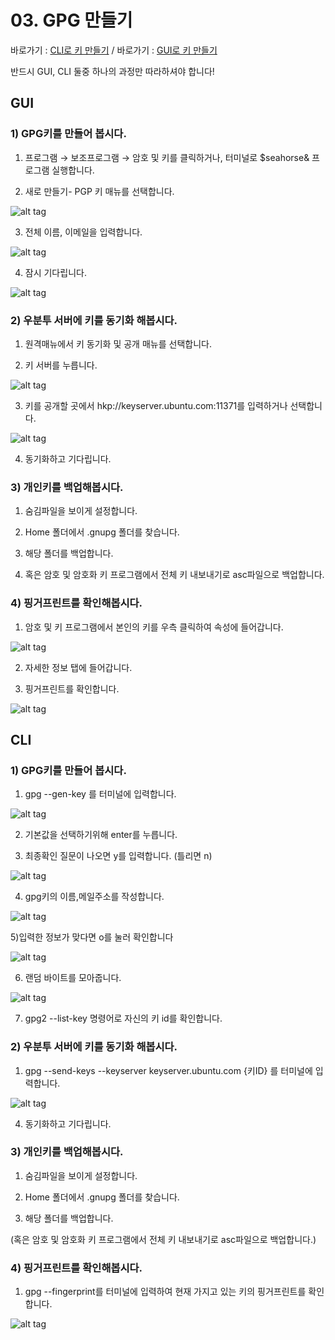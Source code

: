 # 03. GPG 만들기

바로가기 : [CLI로 키 만들기](https://github.com/minwook-shin/ubuntu-korea-l10n-workshop/blob/master/03.GPG%EB%A7%8C%EB%93%A4%EA%B8%B0.md#cli) / 
바로가기 : [GUI로 키 만들기](https://github.com/minwook-shin/ubuntu-korea-l10n-workshop/blob/master/03.GPG%EB%A7%8C%EB%93%A4%EA%B8%B0.md#gui)

반드시 GUI, CLI 둘중 하나의 과정만 따라하셔야 합니다!

## GUI

### 1) GPG키를 만들어 봅시다.

1) 프로그램 → 보조프로그램 → 암호 및 키를 클릭하거나, 터미널로 $seahorse& 프로그램 실행합니다.

2) 새로 만들기- PGP 키 매뉴를 선택합니다.

![alt tag](https://github.com/minwook-shin/ubuntu-korea-l10n-workshop/blob/master/pictures/%5BG%5D%EC%83%88%EB%A1%9C%EB%A7%8C%EB%93%A4%EA%B8%B0.png)

3) 전체 이름, 이메일을 입력합니다.

![alt tag](https://github.com/minwook-shin/ubuntu-korea-l10n-workshop/blob/master/pictures/%5BG%5Dpgp%EC%A0%95%EB%B3%B4%EC%9E%85%EB%A0%A5.png)

4) 잠시 기다립니다.

![alt tag](https://github.com/minwook-shin/ubuntu-korea-l10n-workshop/blob/master/pictures/%5BG%5Dgui%ED%94%84%EB%A1%9C%EA%B7%B8%EB%9E%A8.png)

### 2) 우분투 서버에 키를 동기화 해봅시다.

1) 원격매뉴에서 키 동기화 및 공개 매뉴를 선택합니다.

2) 키 서버를 누릅니다.

![alt tag](https://github.com/minwook-shin/ubuntu-korea-l10n-workshop/blob/master/pictures/%5BG%5D%ED%82%A4%EB%8F%99%EA%B8%B0%ED%99%94%EB%B0%8F%EA%B3%B5%EA%B0%9C.png)

3) 키를 공개할 곳에서 hkp://keyserver.ubuntu.com:11371를 입력하거나 선택합니다.

![alt tag](https://github.com/minwook-shin/ubuntu-korea-l10n-workshop/blob/master/pictures/%5BG%5D%ED%82%A4%EC%84%9C%EB%B2%84.png)

4) 동기화하고 기다립니다.

### 3) 개인키를 백업해봅시다.

1) 숨김파일을 보이게 설정합니다.

2) Home 폴더에서 .gnupg 폴더를 찾습니다.

3) 해당 폴더를 백업합니다.

4) 혹은 암호 및 암호화 키 프로그램에서 전체 키 내보내기로 asc파일으로 백업합니다.

### 4) 핑거프린트를 확인해봅시다.

1) 암호 및 키 프로그램에서 본인의 키를 우측 클릭하여 속성에 들어갑니다.

![alt tag](https://github.com/minwook-shin/ubuntu-korea-l10n-workshop/blob/master/pictures/%5BG%5D%ED%82%A4%EC%86%8D%EC%84%B1.png)

2) 자세한 정보 탭에 들어갑니다.

3) 핑거프린트를 확인합니다.

![alt tag](https://github.com/minwook-shin/ubuntu-korea-l10n-workshop/blob/master/pictures/%5BG%5D%ED%95%91%EA%B1%B0%ED%94%84%EB%A6%B0%ED%8A%B8.png)

## CLI

### 1) GPG키를 만들어 봅시다.

1) gpg --gen-key 를 터미널에 입력합니다.

![alt tag](https://github.com/minwook-shin/ubuntu-korea-l10n-workshop/blob/master/pictures/pgp-genkey.png)

2) 기본값을 선택하기위해 enter를 누릅니다.

3) 최종확인 질문이 나오면 y를 입력합니다. (틀리면 n)

![alt tag](https://github.com/minwook-shin/ubuntu-korea-l10n-workshop/blob/master/pictures/y%EC%9E%85%EB%A0%A5%ED%99%95%EC%9D%B8.png)

4) gpg키의 이름,메일주소를 작성합니다.

![alt tag](https://github.com/minwook-shin/ubuntu-korea-l10n-workshop/blob/master/pictures/%EC%9D%B4%EB%A6%84%EA%B3%BC%EC%9D%B4%EB%A9%94%EC%9D%BC%EC%9E%85%EB%A0%A5.png)

5)입력한 정보가 맞다면 o를 눌러 확인합니다

![alt tag](https://github.com/minwook-shin/ubuntu-korea-l10n-workshop/blob/master/pictures/o%EB%A5%BC%EB%88%8C%EB%9F%AC%EC%84%9C%ED%99%95%EC%9D%B8.png)

6) 랜덤 바이트를 모아줍니다.

![alt tag](https://github.com/minwook-shin/ubuntu-korea-l10n-workshop/blob/master/pictures/%EB%9E%9C%EB%8D%A4%ED%99%94.png)

7) gpg2 --list-key 명령어로 자신의 키 id를 확인합니다.

### 2) 우분투 서버에 키를 동기화 해봅시다.

1) gpg --send-keys --keyserver keyserver.ubuntu.com {키ID} 를 터미널에 입력합니다.

![alt tag](https://github.com/minwook-shin/ubuntu-korea-l10n-workshop/blob/master/pictures/%ED%82%A4%EC%84%9C%EB%B2%84.png)

4) 동기화하고 기다립니다.

### 3) 개인키를 백업해봅시다.

1) 숨김파일을 보이게 설정합니다.

2) Home 폴더에서 .gnupg 폴더를 찾습니다.

3) 해당 폴더를 백업합니다.

(혹은 암호 및 암호화 키 프로그램에서 전체 키 내보내기로 asc파일으로 백업합니다.)

### 4) 핑거프린트를 확인해봅시다.

1) gpg --fingerprint를 터미널에 입력하여 현재 가지고 있는 키의 핑거프린트를 확인합니다.

![alt tag](https://github.com/minwook-shin/ubuntu-korea-l10n-workshop/blob/master/pictures/%ED%95%91%EA%B1%B0%ED%94%84%EB%A6%B0%ED%8A%B8.png)
